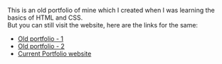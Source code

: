 This is an old portfolio of mine which I created when I was learning the basics of HTML and CSS. <br>
But you can still visit the website, here are the links for the same:
* [Old portfolio - 1](https://arpy8.github.io/old/1)
* [Old portfolio - 2](https://arpy8.github.io/old/2)
* [Current Portfolio website](https://arpy8.github.io/)
